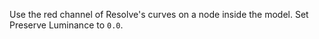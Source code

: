 Use the red channel of Resolve's curves on a node inside the model. Set Preserve Luminance to `0.0`.
